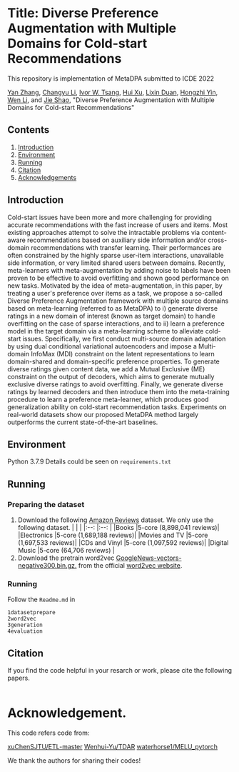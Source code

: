 # Title: Diverse Preference Augmentation with Multiple Domains for Cold-start Recommendations
This repository is implementation of MetaDPA submitted to ICDE 2022

[Yan Zhang](), [Changyu Li](), [Ivor W. Tsang](), [Hui Xu](), [Lixin Duan](), [Hongzhi Yin](), [Wen Li](), and [Jie Shao](), "Diverse Preference Augmentation with Multiple Domains for Cold-start Recommendations"

## Contents
1. [Introduction](#introduction)
2. [Environment](#Environment)
3. [Running](#Runnning)
4. [Citation](#citation)
5. [Acknowledgements](#acknowledgements)


## Introduction
Cold-start issues have been more and more challenging for providing accurate recommendations with the fast increase of users and items. Most existing approaches attempt to solve the intractable problems via content-aware recommendations based on auxiliary side information and/or cross-domain recommendations with transfer learning. Their performances are often constrained by the highly sparse user-item interactions, unavailable side information,  or very limited shared users between domains. Recently, meta-learners with meta-augmentation by adding noise to labels have been proven to be effective to avoid overfitting and shown good performance on new tasks. Motivated by the idea of meta-augmentation, in this paper, by treating a user's preference over items as a task, we propose a so-called Diverse Preference Augmentation framework with multiple source domains based on meta-learning (referred to as MetaDPA) to i) generate diverse ratings in a new domain of interest (known as target domain) to handle overfitting on the case of sparse interactions, and to ii) learn a preference model in the target domain via a meta-learning scheme to alleviate cold-start issues. Specifically, we first conduct multi-source domain adaptation by using dual conditional variational autoencoders and impose a Multi-domain InfoMax (MDI) constraint on the latent representations to learn domain-shared and domain-specific preference properties. To generate diverse ratings given content data, we add a Mutual Exclusive (ME) constraint on the output of decoders, which aims to generate mutually exclusive diverse ratings to avoid overfitting. Finally, we generate diverse ratings by learned decoders and then introduce them into the meta-training procedure to learn a preference meta-learner, which produces good generalization ability on cold-start recommendation tasks. Experiments on real-world datasets show our proposed MetaDPA method largely outperforms the current state-of-the-art baselines.

## Environment
Python 3.7.9
Details could be seen on `requirements.txt`

## Running
### Preparing the dataset
1. Download the following [Amazon Reviews](http://jmcauley.ucsd.edu/data/amazon/) dataset. We only use the following dataset.
|               |                          |
|:--:           |:--:                      |
|Books	        |5-core (8,898,041 reviews)|
|Electronics	|5-core (1,689,188 reviews)|
|Movies and TV	|5-core (1,697,533 reviews)|
|CDs and Vinyl	|5-core (1,097,592 reviews)|
|Digital Music	|5-core (64,706 reviews)   |
2. Download the pretrain word2vec [GoogleNews-vectors-negative300.bin.gz.](https://drive.google.com/file/d/0B7XkCwpI5KDYNlNUTTlSS21pQmM/edit?usp=sharing) from the official [word2vec website](https://code.google.com/archive/p/word2vec/).

### Running
Follow the `Readme.md` in 
```
1datasetprepare
2word2vec
3generation
4evaluation
```

## Citation
If you find the code helpful in your resarch or work, please cite the following papers.
```
```

# Acknowledgement.
This code refers code from:

[xuChenSJTU/ETL-master](https://github.com/xuChenSJTU/ETL-master)
[Wenhui-Yu/TDAR](https://github.com/Wenhui-Yu/TDAR)
[waterhorse1/MELU_pytorch](https://github.com/waterhorse1/MELU_pytorch)

We thank the authors for sharing their codes!
